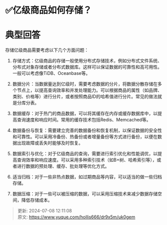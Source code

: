 # ✅亿级商品如何存储？

# 典型回答


存储亿级商品需要考虑以下几个方面问题：



1. 存储方式：亿级商品的存储一般使用分布式存储技术，例如分布式文件系统、分布式对象存储或者分布式数据库。这样可以保证数据的可靠性和高可用性。一般可以考虑像TiDB、Oceanbase等。



2. 数据分片：当数据量达到亿级时，需要考虑数据的分片，将数据分散存储在多个节点上，以提高查询效率和并发处理能力。可以根据商品的属性（如品牌、类别、价格等）进行分片，或者按照商品ID的哈希值进行分片。常见的做法就是分库分表。



3. 数据缓存：对于热门的商品数据，可以将其缓存在内存或缓存数据库中，以提高查询速度和响应时间。常用的缓存技术包括Redis、Memcached等。



4. 数据备份与恢复：需要建立完善的数据备份和恢复机制，以保证数据的安全性和可靠性。可以采用冷备份、热备份或者增量备份等方式进行备份，以便在数据出现故障或丢失时能够及时恢复。



5. 数据索引与优化：对于亿级商品的查询，需要进行索引优化和性能调优，以提高查询效率和响应速度。可以采用多种索引技术（如B+树、哈希索引等），或者进行数据的预处理、缓存、批处理等优化方式。



6. 适当归档：对于一些非热点数据，如过期商品等内容，可以适当的做一些归档存储。



7. 数据压缩：对于一些可以被压缩的数据，可以采用压缩技术来减少数据存储空间，降低存储成本。



> 更新: 2024-07-08 12:11:08  
> 原文: <https://www.yuque.com/hollis666/dr9x5m/uk0gem>